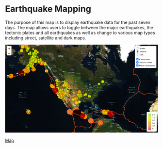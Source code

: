 # Earthquake Mapping

The purpose of this map is to display earthquake data for the past seven days. The map allows users to toggle between the major earthquakes, the tectonic plates and all earthquakes as well as change to various map types including street, satellite and dark maps. 

![Map](https://github.com/rabascoh/mapping-earthquakes/blob/main/Module_Materials/earthquake_map.png)


[Map](https://github.com/rabascoh/mapping-earthquakes/blob/main/Earthquakes_Challenge/index.html)